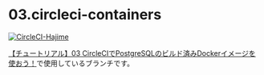 # 03.circleci-containers
[![CircleCI-Hajime](https://circleci.com/gh/CircleCI-Hajime/03.circleci-containers.svg?style=svg)](https://circleci.com/gh/CircleCI-Hajime/03.circleci-containers?branch=main)

[【チュートリアル】03 CircleCIでPostgreSQLのビルド済みDockerイメージを使おう！]()で使用しているブランチです。